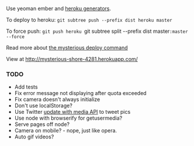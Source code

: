 Use yeoman ember and [heroku generators](https://github.com/passy/generator-heroku).

To deploy to heroku: `git subtree push --prefix dist heroku master`

To force push: `git push heroku `git subtree split --prefix dist master`:master --force`

Read more about [the mysterious deploy command](http://yeoman.io/deployment.html)

View at http://mysterious-shore-4281.herokuapp.com/

### TODO
- Add tests
- Fix error message not displaying after quota exceeded
- Fix camera doesn't always initialize
- Don't use localStorage?
- Use Twitter [update with media API](https://dev.twitter.com/docs/api/1/post/statuses/update_with_media) to tweet pics
- Use node with browserify for getusermedia?
- Serve pages off node?
- Camera on mobile? - nope, just like opera.
- Auto gif videos?
